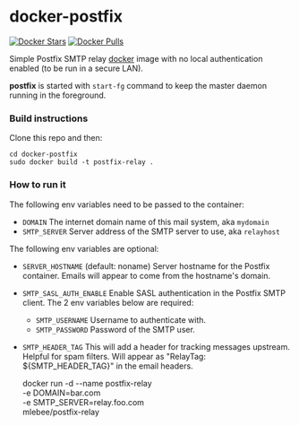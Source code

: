 # docker-postfix
[![Docker Stars](https://img.shields.io/docker/stars/mlebee/postfix-relay.svg?style=flat-square)](https://hub.docker.com/r/mlebee/postfix-relay)
[![Docker Pulls](https://img.shields.io/docker/pulls/mlebee/postfix-relay.svg?style=flat-square)](https://hub.docker.com/r/mlebee/postfix-relay)

Simple Postfix SMTP relay [docker](http://www.docker.com) image with no local authentication enabled (to be run in a secure LAN).

**postfix** is started with `start-fg` command to keep the master daemon running in the foreground.

### Build instructions

Clone this repo and then:

    cd docker-postfix
    sudo docker build -t postfix-relay .

### How to run it

The following env variables need to be passed to the container:

* `DOMAIN` The internet domain name of this mail system, aka `mydomain`
* `SMTP_SERVER` Server address of the SMTP server to use, aka `relayhost`

The following env variables are optional:
* `SERVER_HOSTNAME` (default: noname) Server hostname for the Postfix container. Emails will appear to come from the hostname's domain.
* `SMTP_SASL_AUTH_ENABLE` Enable SASL authentication in the Postfix SMTP client. The 2 env variables below are required:
  * `SMTP_USERNAME` Username to authenticate with.
  * `SMTP_PASSWORD` Password of the SMTP user.
* `SMTP_HEADER_TAG` This will add a header for tracking messages upstream. Helpful for spam filters. Will appear as "RelayTag: ${SMTP_HEADER_TAG}" in the email headers.


    docker run -d --name postfix-relay \
           -e DOMAIN=bar.com \
           -e SMTP_SERVER=relay.foo.com \
           mlebee/postfix-relay

